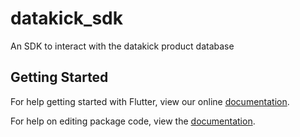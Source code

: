 # datakick_sdk

An SDK to interact with the datakick product database

## Getting Started

For help getting started with Flutter, view our online [documentation](https://flutter.io/).

For help on editing package code, view the [documentation](https://flutter.io/developing-packages/).
